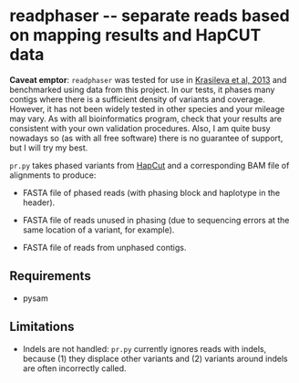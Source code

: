 # readphaser -- separate reads based on mapping results and HapCUT data

**Caveat emptor**: `readphaser` was tested for use in
[Krasileva et al, 2013](http://genomebiology.com/2013/14/6/R66/abstract)
and benchmarked using data from this project. In our tests, it phases
many contigs where there is a sufficient density of variants and
coverage. However, it has not been widely tested in other species and
your mileage may vary. As with all bioinformatics program, check that
your results are consistent with your own validation procedures. Also,
I am quite busy nowadays so (as with all free software) there is no
guarantee of support, but I will try my best.

`pr.py` takes phased variants from
[HapCut](https://sites.google.com/site/vibansal/software/hapcut) and a
corresponding BAM file of alignments to produce:

 - FASTA file of phased reads (with phasing block and haplotype in the
    header).

 - FASTA file of reads unused in phasing (due to sequencing errors at
    the same location of a variant, for example).

 - FASTA file of reads from unphased contigs.

## Requirements

 - pysam

## Limitations

 - Indels are not handled: `pr.py` currently ignores reads with
  indels, because (1) they displace other variants and (2) variants
  around indels are often incorrectly called.
